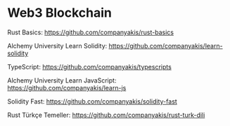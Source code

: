 # Web3 Blockchain

Rust Basics:
https://github.com/companyakis/rust-basics

Alchemy University Learn Solidity:
https://github.com/companyakis/learn-solidity

TypeScript:
https://github.com/companyakis/typescripts

Alchemy University Learn JavaScript:
https://github.com/companyakis/learn-js

Solidity Fast:
https://github.com/companyakis/solidity-fast

Rust Türkçe Temeller:
https://github.com/companyakis/rust-turk-dili
